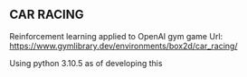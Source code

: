 ## CAR RACING

Reinforcement learning applied to OpenAI gym game
Url:
https://www.gymlibrary.dev/environments/box2d/car_racing/

Using python 3.10.5 as of developing this
